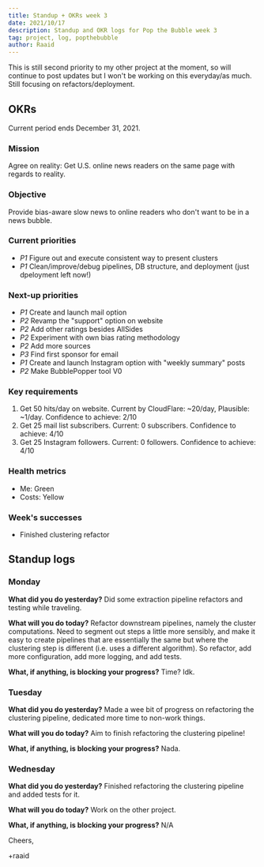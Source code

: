 ```yaml
---
title: Standup + OKRs week 3
date: 2021/10/17
description: Standup and OKR logs for Pop the Bubble week 3
tag: project, log, popthebubble
author: Raaid
---
```


This is still second priority to my other project at the moment, so will continue to post updates but I won't be working on this everyday/as much. Still focusing on refactors/deployment.

## OKRs

Current period ends December 31, 2021.

### Mission

Agree on reality: Get U.S. online news readers on the same page with regards to reality.

### Objective

Provide bias-aware slow news to online readers who don't want to be in a news bubble.

### Current priorities

- _P1_ Figure out and execute consistent way to present clusters
- _P1_ Clean/improve/debug pipelines, DB structure, and deployment (just dpeloyment left now!)

### Next-up priorities

- _P1_ Create and launch mail option
- _P2_ Revamp the "support" option on website
- _P2_ Add other ratings besides AllSides
- _P2_ Experiment with own bias rating methodology
- _P2_ Add more sources
- _P3_ Find first sponsor for email
- _P1_ Create and launch Instagram option with "weekly summary" posts
- _P2_ Make BubblePopper tool V0

### Key requirements

1. Get 50 hits/day on website. Current by CloudFlare: ~20/day, Plausible: ~1/day. Confidence to achieve: 2/10
2. Get 25 mail list subscribers. Current: 0 subscribers. Confidence to achieve: 4/10
3. Get 25 Instagram followers. Current: 0 followers. Confidence to achieve: 4/10

### Health metrics

- Me: Green
- Costs: Yellow

### Week's successes

- Finished clustering refactor

## Standup logs

### Monday

**What did you do yesterday?** Did some extraction pipeline refactors and testing while traveling.

**What will you do today?** Refactor downstream pipelines, namely the cluster computations. Need to segment out steps a little more sensibly, and make it easy to create pipelines that are essentially the same but where the clustering step is different (i.e. uses a different algorithm). So refactor, add more configuration, add more logging, and add tests.

**What, if anything, is blocking your progress?** Time? Idk.

### Tuesday

**What did you do yesterday?** Made a wee bit of progress on refactoring the clustering pipeline, dedicated more time to non-work things.

**What will you do today?** Aim to finish refactoring the clustering pipeline!

**What, if anything, is blocking your progress?** Nada.

### Wednesday

**What did you do yesterday?** Finished refactoring the clustering pipeline and added tests for it.

**What will you do today?** Work on the other project.

**What, if anything, is blocking your progress?** N/A

Cheers,

+raaid

